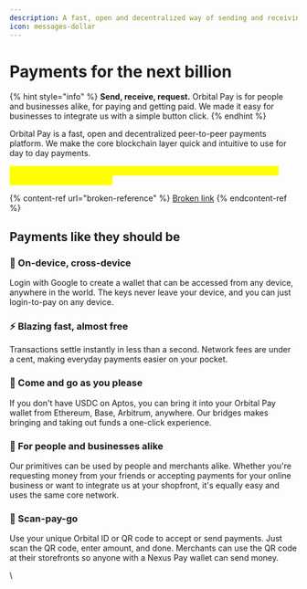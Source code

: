 ```yaml
---
description: A fast, open and decentralized way of sending and receiving payments.
icon: messages-dollar
---
```


# Payments for the next billion

{% hint style="info" %}
**Send, receive, request.** Orbital Pay is for people and businesses alike, for paying and getting paid. We made it easy for businesses to integrate us with a simple button click.
{% endhint %}

Orbital Pay is a fast, open and decentralized peer-to-peer payments platform. We make the core blockchain layer quick and intuitive to use for day to day payments.

<mark style="color:yellow;">**If you're a business looking to integrate Orbital Gateway for universal USDC checkouts, see this:**</mark>

{% content-ref url="broken-reference" %}
[Broken link](broken-reference)
{% endcontent-ref %}

## Payments like they should be

### 📱 On-device, cross-device

Login with Google to create a wallet that can be accessed from any device, anywhere in the world. The keys never leave your device, and you can just login-to-pay on any device.

### ⚡️ Blazing fast, almost free

Transactions settle instantly in less than a second. Network fees are under a cent, making everyday payments easier on your pocket.

### 🌉 Come and go as you please

If you don't have USDC on Aptos, you can bring it into  your Orbital Pay wallet from Ethereum, Base, Arbitrum, anywhere. Our bridges makes bringing and taking out funds a one-click experience.

### 🛒 For people and businesses alike

Our primitives can be used by people and merchants alike. Whether you're requesting money from your friends or accepting payments for your online business or want to integrate us at your shopfront, it's equally easy and uses the same core network.

### 🔳 Scan-pay-go

Use your unique Orbital ID or QR code to accept or send payments. Just scan the QR code, enter amount, and done. Merchants can use the QR code at their storefronts so anyone with a Nexus Pay wallet can send money.





\




